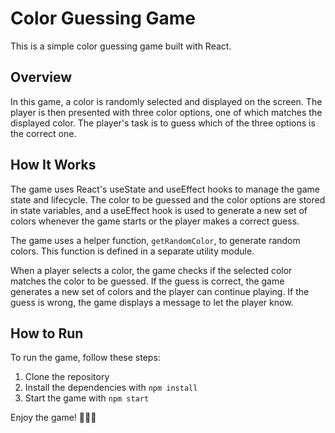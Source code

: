 # Color Guessing Game

This is a simple color guessing game built with React.

## Overview

In this game, a color is randomly selected and displayed on the screen. The player is then presented with three color options, one of which matches the displayed color. The player's task is to guess which of the three options is the correct one.

## How It Works

The game uses React's useState and useEffect hooks to manage the game state and lifecycle. The color to be guessed and the color options are stored in state variables, and a useEffect hook is used to generate a new set of colors whenever the game starts or the player makes a correct guess.

The game uses a helper function, `getRandomColor`, to generate random colors. This function is defined in a separate utility module.

When a player selects a color, the game checks if the selected color matches the color to be guessed. If the guess is correct, the game generates a new set of colors and the player can continue playing. If the guess is wrong, the game displays a message to let the player know.

## How to Run

To run the game, follow these steps:

1. Clone the repository
2. Install the dependencies with `npm install`
3. Start the game with `npm start`

Enjoy the game! 🚀🚀🚀
